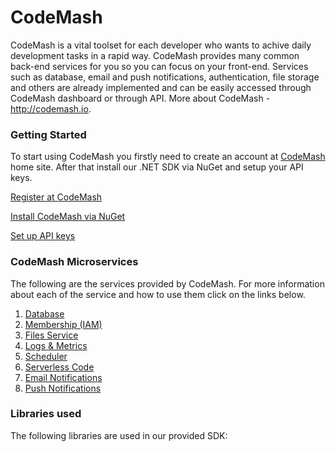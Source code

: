 # CodeMash

CodeMash is a vital toolset for each developer who wants to achive daily development tasks in a rapid way. CodeMash provides many common back-end services for you so you can focus on your front-end. Services such as database, email and push notifications, authentication, file storage and others are already implemented and can be easily accessed through CodeMash dashboard or through API. More about CodeMash - http://codemash.io.

### Getting Started

To start using CodeMash you firstly need to create an account at [CodeMash](http://codemash.io) home site. After that install our .NET SDK via NuGet and setup your API keys.

[Register at CodeMash](https://github.com/codemash-io/CodeMash.Net/blob/master/docs/Register%20at%20CodeMash.md)

[Install CodeMash via NuGet](https://github.com/codemash-io/CodeMash.Net/blob/master/docs/Getting%20started.md)

[Set up API keys](https://github.com/codemash-io/CodeMash.Net/blob/master/docs/Set%20up%20API%20keys.md)

### CodeMash Microservices

The following are the services provided by CodeMash. For more information about each of the service and how to use them click on the links below.

1. [Database](https://github.com/codemash-io/CodeMash.Net/blob/master/docs/1.%20Database.md)
2. [Membership (IAM)](https://github.com/codemash-io/CodeMash.Net/blob/master/docs/1.%20Database%20as%20a%20Service.md)
3. [Files Service](https://github.com/codemash-io/CodeMash.Net/blob/master/docs/1.%20Database%20as%20a%20Service.md)
4. [Logs & Metrics](https://github.com/codemash-io/CodeMash.Net/blob/master/docs/1.%20Database%20as%20a%20Service.md)
5. [Scheduler](https://github.com/codemash-io/CodeMash.Net/blob/master/docs/1.%20Database%20as%20a%20Service.md)
6. [Serverless Code](https://github.com/codemash-io/CodeMash.Net/blob/master/docs/1.%20Database%20as%20a%20Service.md)
7. [Email Notifications](https://github.com/codemash-io/CodeMash.Net/blob/master/docs/1.%20Database%20as%20a%20Service.md)
8. [Push Notifications](https://github.com/codemash-io/CodeMash.Net/blob/master/docs/1.%20Database%20as%20a%20Service.md)

### Libraries used

The following libraries are used in our provided SDK:
<!--
2. [Notifications](https://github.com/codemash-io/CodeMash.Net/blob/master/docs/2.%20Notifications.md)
3. [Centric File Storage](https://github.com/codemash-io/CodeMash.Net/blob/master/docs/3.%20Centric%20File%20Storage.md)
4. [Multilingual Apps](https://github.com/codemash-io/CodeMash.Net/blob/master/docs/4.%20Multilingual%20Apps.md)
5. [Application Insights](https://github.com/codemash-io/CodeMash.Net/blob/master/docs/5.%20Application%20Insights.md)
6. [Centric Payments Approach](https://github.com/codemash-io/CodeMash.Net/blob/master/docs/6.%20Centric%20Payments%20Approach.md)
7. [One Identity Provider](https://github.com/codemash-io/CodeMash.Net/blob/master/docs/7.%20One%20Identity%20Provider.md) -->